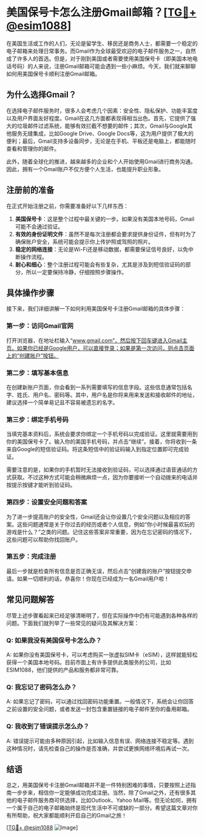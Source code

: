 # 美国保号卡怎么注册Gmail邮箱？[[TG💪+ @esim1088](https://t.me/s/esim1088)]

在美国生活或工作的人们，无论是留学生、移民还是商务人士，都需要一个稳定的电子邮箱来处理日常事务。而Gmail作为全球最受欢迎的电子邮件服务之一，自然成了许多人的首选。但是，对于刚到美国或者需要使用美国保号卡（即美国本地电话号码）的人来说，注册Gmail邮箱可能会遇到一些小麻烦。今天，我们就来聊聊如何用美国保号卡顺利注册Gmail邮箱。

## 为什么选择Gmail？

在选择电子邮件服务时，很多人会考虑几个因素：安全性、隐私保护、功能丰富度以及用户界面友好程度。Gmail在这几方面都表现得相当出色。首先，它提供了强大的垃圾邮件过滤系统，能够有效拦截不想要的邮件；其次，Gmail与Google其他服务无缝集成，比如Google Drive、Google Docs等，这为用户提供了极大的便利；最后，Gmail支持多设备同步，无论是在手机、平板还是电脑上，都能随时查看和管理你的邮件。

此外，随着全球化的推进，越来越多的企业和个人开始使用Gmail进行商务沟通。因此，拥有一个Gmail账户不仅方便个人生活，也能提升职业形象。

## 注册前的准备

在正式开始注册之前，你需要准备好以下几样东西：

1. **美国保号卡**：这是整个过程中最关键的一步。如果没有美国本地号码，Gmail可能不会通过验证。
2. **有效的身份证明文件**：虽然不是每次注册都会要求提供身份证件，但有时为了确保账户安全，系统可能会提示你上传护照或驾照的照片。
3. **稳定的网络连接**：无论是Wi-Fi还是移动数据，都需要保证信号良好，以免中断操作流程。
4. **耐心和细心**：整个注册过程可能会有些复杂，尤其是涉及到短信验证码的部分，所以一定要保持冷静，仔细按照步骤操作。

## 具体操作步骤

接下来，我们详细讲解一下如何利用美国保号卡注册Gmail邮箱的具体步骤：

### 第一步：访问Gmail官网

打开浏览器，在地址栏输入“www.gmail.com”，然后按下回车键进入Gmail主页。如果你已经是Google用户，可以直接登录；如果是第一次访问，则点击页面上的“创建账户”按钮。

### 第二步：填写基本信息

在创建新账户页面，你会看到一系列需要填写的信息字段。这些信息通常包括名字、姓氏、用户名、密码等。其中，用户名是你将来用来发送和接收邮件的地址，建议选择一个简单易记且不容易被遗忘的名字。

### 第三步：绑定手机号码

当填完基本资料后，系统会要求你绑定一个手机号码以完成验证。这里就需要用到你的美国保号卡了。输入你的美国手机号码，并点击“继续”。接着，你将收到一条来自Google的短信验证码。将这条短信中的验证码输入到指定位置即可完成验证。

需要注意的是，如果你的手机暂时无法接收到验证码，可以选择通过语音通话的方式获取。不过这种方式可能会稍微麻烦一点，因为你要接听一个自动拨来的电话并按提示按键才能听到验证码。

### 第四步：设置安全问题和答案

为了进一步提高账户的安全性，Gmail还会让你设置几个安全问题以及相应的答案。这些问题通常是关于你过去的经历或者个人信息，例如“你小时候最喜欢玩的游戏是什么？”之类的问题。记住这些答案非常重要，因为在忘记密码的情况下，这些问题可以帮助你找回账户。

### 第五步：完成注册

最后一步就是检查所有信息是否正确无误，然后点击“创建我的账户”按钮提交申请。如果一切顺利的话，恭喜你！你现在已经成为一名Gmail用户啦！

## 常见问题解答

尽管上述步骤看起来已经足够清晰明了，但在实际操作中仍有可能遇到各种各样的问题。下面我们就列举了一些常见的疑问及其解决方案：

### Q: 如果我没有美国保号卡怎么办？
A: 如果你没有美国保号卡，可以考虑购买一张虚拟SIM卡（eSIM），这样就能轻松获得一个美国本地号码。目前市面上有许多提供此类服务的公司，比如ESIM1088，他们提供的产品和服务都非常可靠。

### Q: 我忘记了密码怎么办？
A: 如果忘记了密码，可以通过找回密码功能重置。一般情况下，系统会让你回答之前设置的安全问题，或者发送一封包含重置链接的电子邮件至你的备用邮箱。

### Q: 我收到了错误提示怎么办？
A: 错误提示可能由多种原因引起，比如输入信息有误、网络连接不稳定等。遇到这种情况时，请先检查自己的操作是否准确，并尝试更换网络环境后再试一次。

## 结语

总之，用美国保号卡注册Gmail邮箱并不是一件特别困难的事情，只要按照上述指南一步步来，相信你一定能够成功完成注册。当然，除了Gmail之外，还有很多其他的电子邮件服务商可供选择，比如Outlook、Yahoo Mail等。但无论如何，拥有一个属于自己的电子邮箱始终是现代生活中不可或缺的一部分。希望这篇文章对你有所帮助，祝大家都能顺利开启自己的Gmail之旅！

[[TG💪+ @esim1088](https://t.me/s/esim1088) ![Image](https://i.postimg.cc/4NQfJmqS/Snipaste-2025-05-13-00-14-12.png)]